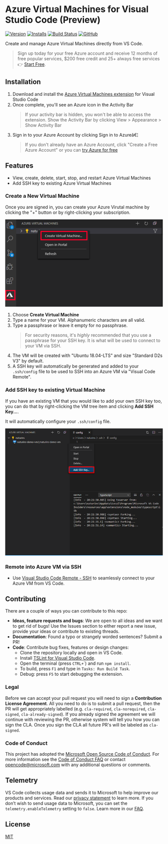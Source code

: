 # Azure Virtual Machines for Visual Studio Code (Preview)

[![Version](https://vsmarketplacebadge.apphb.com/version/ms-azuretools.vscode-azurevirtualmachines.svg)](https://marketplace.visualstudio.com/items?itemName=ms-azuretools.vscode-azurevirtualmachines) [![Installs](https://vsmarketplacebadge.apphb.com/installs-short/ms-azuretools.vscode-azurevirtualmachines.svg)](https://marketplace.visualstudio.com/items?itemName=ms-azuretools.vscode-azurevirtualmachines) [![Build Status](https://dev.azure.com/ms-azuretools/AzCode/_apis/build/status/vscode-azurevirtualmachines)](https://dev.azure.com/ms-azuretools/AzCode/_build/latest?definitionId=24) [![GitHub](https://img.shields.io/github/license/mashape/apistatus.svg)](https://github.com/Microsoft/vscode-azurevirtualmachines/blob/master/LICENSE.md)

Create and manage Azure Virtual Machines directly from VS Code.

> Sign up today for your free Azure account and receive 12 months of free popular services, $200 free credit and 25+ always free services 👉 [Start Free](https://azure.microsoft.com/free/open-source).

## Installation

1. Download and install the [Azure Virtual Machines extension](https://marketplace.visualstudio.com/items?itemName=ms-azuretools.vscode-azurevirtualmachines) for Visual Studio Code
2. Once complete, you'll see an Azure icon in the Activity Bar
    > If your activity bar is hidden, you won't be able to access the extension. Show the Activity Bar by clicking View > Appearance > Show Activity Bar
3. Sign in to your Azure Account by clicking Sign in to Azureâ€¦
    >  If you don't already have an Azure Account, click "Create a Free Azure Account" or you can [try Azure for free](https://code.visualstudio.com/tryappservice/?utm_source=appservice-extension)

## Features

* View, create, delete, start, stop, and restart Azure Virtual Machines
* Add SSH key to existing Azure Virtual Machines

### Create a New Virtual Machine

Once you are signed in, you can create your Azure Virutal machine by clicking the "+" button or by right-clicking your subscription.

![CreateVirtualMachine](resources/readme/CreateAzureVM.png)

1. Choose **Create Virtual Machine**
2. Type a name for your VM.  Alphanumeric characters are all valid.
3. Type a passphrase or leave it empty for no passphrase.
    > For security reasons, it's _highly_ recommended that you use a passphrase for your SSH key.  It is what will be used to connect to your VM via SSH.
4. The VM will be created with "Ubuntu 18.04-LTS" and size "Standard D2s V3" by default.
5. A SSH key will automatically be generated and added to your `.ssh/config` file to be used to SSH into an Azure VM via "Visual Code Remote".


### Add SSH key to existing Virtual Machine

If you have an existing VM that you would like to add your own SSH key too, you can do that by right-clicking the VM tree item and clicking **Add SSH Key...**.

It will automatically configure your `.ssh/config` file.

![AddSSHKey](resources/readme/AddSSHKey.png)

### Remote into Azure VM via SSH

- Use [Visual Studio Code Remote - SSH](https://marketplace.visualstudio.com/items?itemName=ms-vscode-remote.remote-ssh) to seamlessly connect to your Azure VM from VS Code.

## Contributing

There are a couple of ways you can contribute to this repo:

* **Ideas, feature requests and bugs**: We are open to all ideas and we want to get rid of bugs! Use the Issues section to either report a new issue, provide your ideas or contribute to existing threads.
* **Documentation**: Found a typo or strangely worded sentences? Submit a PR!
* **Code**: Contribute bug fixes, features or design changes:
  * Clone the repository locally and open in VS Code.
  * Install [TSLint for Visual Studio Code](https://marketplace.visualstudio.com/items?itemName=ms-vscode.vscode-typescript-tslint-plugin).
  * Open the terminal (press `CTRL+`\`) and run `npm install`.
  * To build, press `F1` and type in `Tasks: Run Build Task`.
  * Debug: press `F5` to start debugging the extension.

### Legal

Before we can accept your pull request you will need to sign a **Contribution License Agreement**. All you need to do is to submit a pull request, then the PR will get appropriately labelled (e.g. `cla-required`, `cla-norequired`, `cla-signed`, `cla-already-signed`). If you already signed the agreement we will continue with reviewing the PR, otherwise system will tell you how you can sign the CLA. Once you sign the CLA all future PR's will be labeled as `cla-signed`.

### Code of Conduct

This project has adopted the [Microsoft Open Source Code of Conduct](https://opensource.microsoft.com/codeofconduct/). For more information see the [Code of Conduct FAQ](https://opensource.microsoft.com/codeofconduct/faq/) or contact [opencode@microsoft.com](mailto:opencode@microsoft.com) with any additional questions or comments.

## Telemetry

VS Code collects usage data and sends it to Microsoft to help improve our products and services. Read our [privacy statement](https://go.microsoft.com/fwlink/?LinkID=528096&clcid=0x409) to learn more. If you don’t wish to send usage data to Microsoft, you can set the `telemetry.enableTelemetry` setting to `false`. Learn more in our [FAQ](https://code.visualstudio.com/docs/supporting/faq#_how-to-disable-telemetry-reporting).

## License

[MIT](LICENSE.md)
